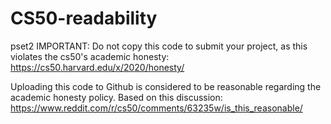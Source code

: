 # CS50-readability
pset2
IMPORTANT: Do not copy this code to submit your project, as this violates the cs50's academic honesty: https://cs50.harvard.edu/x/2020/honesty/

Uploading this code to Github is considered to be reasonable regarding the academic honesty policy. Based on this discussion: https://www.reddit.com/r/cs50/comments/63235w/is_this_reasonable/
